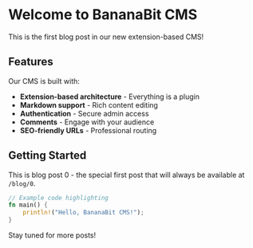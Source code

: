 # Welcome to BananaBit CMS

This is the first blog post in our new extension-based CMS! 

## Features

Our CMS is built with:
- **Extension-based architecture** - Everything is a plugin
- **Markdown support** - Rich content editing
- **Authentication** - Secure admin access
- **Comments** - Engage with your audience
- **SEO-friendly URLs** - Professional routing

## Getting Started

This is blog post 0 - the special first post that will always be available at `/blog/0`.

```rust
// Example code highlighting
fn main() {
    println!("Hello, BananaBit CMS!");
}
```

Stay tuned for more posts!